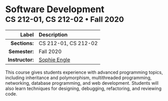 <h1>
Software Development<br/>
<sup>
CS 212-01, CS 212-02 &bullet; Fall 2020
</sup>
</h2>

| Label | Description |
|------:|:------------|
| **Sections:** | CS 212-01, CS 212-02 |
| **Semester:** | Fall 2020 |
| **Instructor:** | [Sophie Engle](sjengle@cs.usfca.edu) |


This course gives students experience with advanced programming topics, including inheritance and polymorphism, multithreaded programming, networking, database programming, and web development. Students will also learn techniques for designing, debugging, refactoring, and reviewing code.
